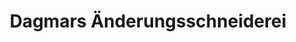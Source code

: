 ---
title: "Dagmars Änderungsschneiderei"
url: /augsburg/dagmars-aenderungsschneiderei/
shop: Schneiderei
---